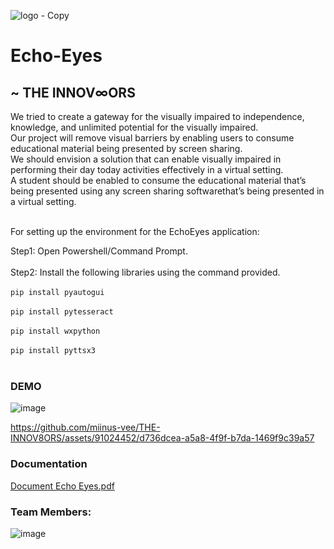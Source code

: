 


![logo - Copy](https://github.com/miinus-vee/THE-INNOV8ORS/assets/91024452/2e2281bd-655d-4cc1-9cad-c98056fc4022)

# Echo-Eyes


## ~ THE INNOV∞ORS

We tried to create a gateway for the visually impaired to independence, knowledge, and unlimited potential for the visually impaired. <br>
Our project will remove visual barriers by enabling users to consume educational material being presented by screen sharing. <br>
We should envision a solution that can enable visually impaired in performing their day today activities effectively in a virtual setting. <br>
A student should be enabled to consume the educational material that’s being presented using any screen sharing softwarethat’s being presented in a virtual setting.
<br><br>

For setting up the environment for the EchoEyes application:

Step1: Open Powershell/Command Prompt. <br><br>
Step2: Install the following libraries using the command provided. <br><br>
`pip install pyautogui`<br><br>
`pip install pytesseract`<br><br>
`pip install wxpython`<br><br>
`pip install pyttsx3`<br><br>





### DEMO

![image](https://github.com/miinus-vee/THE-INNOV8ORS/assets/91024452/773078e4-786a-4b49-903c-2bc6c583a88b)


https://github.com/miinus-vee/THE-INNOV8ORS/assets/91024452/d736dcea-a5a8-4f9f-b7da-1469f9c39a57



### Documentation

[Document Echo Eyes.pdf](https://github.com/miinus-vee/THE-INNOV8ORS/files/12619120/Document.Echo.Eyes.pdf)

### Team Members:

![image](https://github.com/miinus-vee/THE-INNOV8ORS/assets/91024452/9ad7745b-2055-426e-bada-cf1b4bbe948f)


